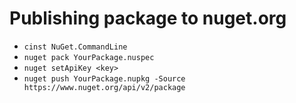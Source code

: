 # Publishing package to nuget.org

- `cinst NuGet.CommandLine`
- `nuget pack YourPackage.nuspec`
- `nuget setApiKey <key>`
- `nuget push YourPackage.nupkg -Source https://www.nuget.org/api/v2/package`